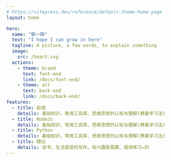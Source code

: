 ```yaml
---
# https://vitepress.dev/reference/default-theme-home-page
layout: home

hero:
  name: "聊一聊"
  text: "I hope I can grow in here"
  tagline: A picture, a few words, to explain something
  image:
    src: /heart.svg
  actions:
    - theme: brand
      text: font-end
      link: /docs/font-end/
    - theme: alt
      text: back-end
      link: /docs/back-end/
features:
  - title: 前端
    details: 基础知识，常用工具库、思维思想的认知与理解(费曼学习法)
  - title: NodeJs
    details: 基础知识，常用工具库、思维思想的认知与理解(费曼学习法)
  - title: Python
    details: 基础知识，常用工具库、思维思想的认知与理解(费曼学习法)
  - title: 随记
    details: 读书、生活感受的写作，有兴趣是需要、值得练习✏️的
---
```


